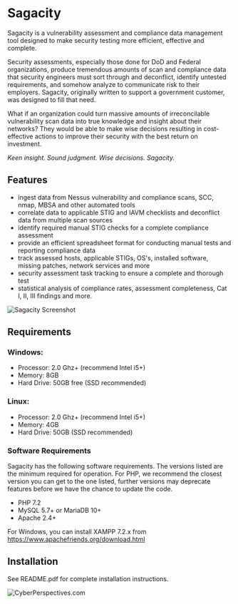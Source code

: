 # Sagacity
Sagacity is a vulnerability assessment and compliance data management tool designed to make security testing more efficient, effective and complete.

Security assessments, especially those done for DoD and Federal organizations, produce tremendous amounts of scan and compliance data that security engineers must sort through and deconflict, identify untested requirements, and somehow analyze to communicate risk to their employers. Sagacity, originally written to support a government customer, was designed to fill that need.

What if an organization could turn massive amounts of irreconcilable vulnerability scan data into true knowledge and insight about their networks? They would be able to make wise decisions resulting in cost-effective actions to improve their security with the best return on investment.

_Keen insight. Sound judgment. Wise decisions. Sagacity._

## Features
- ingest data from Nessus vulnerability and compliance scans, SCC, nmap, MBSA and other automated tools
- correlate data to applicable STIG and IAVM checklists and deconflict data from multiple scan sources
- identify required manual STIG checks for a complete compliance assessment
- provide an efficient spreadsheet format for conducting manual tests and reporting compliance data
- track assessed hosts, applicable STIGs, OS's, installed software, missing patches, network services and more
- security assessment task tracking to ensure a complete and thorough test
- statistical analysis of compliance rates, assessment completeness, Cat I, II, III findings and more.

![Sagacity Screenshot](http://www.cyberperspectives.com/wp-content/uploads/2017/04/Sagacity-screenshot.png)

## Requirements

### Windows:
- Processor: 2.0 Ghz+ (recommend Intel i5+)
- Memory: 8GB
- Hard Drive: 50GB free (SSD recommended)
### Linux:
- Processor: 2.0 Ghz+ (recommend Intel i5+)
- Memory: 4GB
- Hard Drive: 50GB (SSD recommended)

### Software Requirements
Sagacity has the following software requirements. The versions listed are the minimum required for operation. For PHP, we recommend the closest version you can get to the one listed, further versions may deprecate features before we have the chance to update the code.
- PHP 7.2
- MySQL 5.7+ or MariaDB 10+
- Apache 2.4+

For Windows, you can install XAMPP 7.2.x from https://www.apachefriends.org/download.html

## Installation

See README.pdf for complete installation instructions.

![CyberPerspectives.com](http://www.cyberperspectives.com/wp-content/uploads/2018/05/CP-com-logo-black-e1525756646897.png)
